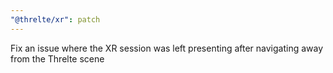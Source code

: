```yaml
---
"@threlte/xr": patch
---
```


Fix an issue where the XR session was left presenting after navigating away from the Threlte scene
